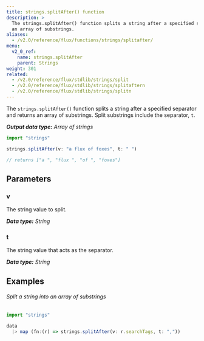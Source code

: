 ```yaml
---
title: strings.splitAfter() function
description: >
  The strings.splitAfter() function splits a string after a specified separator and returns
  an array of substrings.
aliases:
  - /v2.0/reference/flux/functions/strings/splitafter/
menu:
  v2_0_ref:
    name: strings.splitAfter
    parent: Strings
weight: 301
related:
  - /v2.0/reference/flux/stdlib/strings/split
  - /v2.0/reference/flux/stdlib/strings/splitaftern
  - /v2.0/reference/flux/stdlib/strings/splitn
---
```


The `strings.splitAfter()` function splits a string after a specified separator and returns
an array of substrings.
Split substrings include the separator, `t`.

_**Output data type:** Array of strings_

```js
import "strings"

strings.splitAfter(v: "a flux of foxes", t: " ")

// returns ["a ", "flux ", "of ", "foxes"]
```

## Parameters

### v
The string value to split.

_**Data type:** String_

### t
The string value that acts as the separator.

_**Data type:** String_

## Examples

###### Split a string into an array of substrings
```js
import "strings"

data
  |> map (fn:(r) => strings.splitAfter(v: r.searchTags, t: ","))
```
